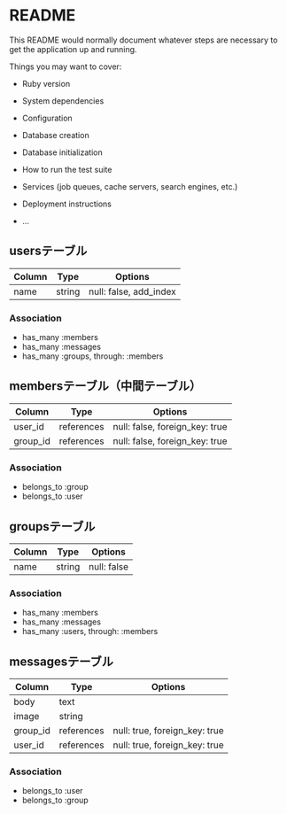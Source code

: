# README

This README would normally document whatever steps are necessary to get the
application up and running.

Things you may want to cover:

* Ruby version

* System dependencies

* Configuration

* Database creation

* Database initialization

* How to run the test suite

* Services (job queues, cache servers, search engines, etc.)

* Deployment instructions

* ...


## usersテーブル

|Column|Type|Options|
|------|----|-------|
|name|string|null: false, add_index|

### Association
- has_many :members
- has_many :messages
- has_many :groups, through: :members

## membersテーブル（中間テーブル）

|Column|Type|Options|
|------|----|-------|
|user_id|references|null: false, foreign_key: true|
|group_id|references|null: false, foreign_key: true|

### Association
- belongs_to :group
- belongs_to :user

## groupsテーブル

|Column|Type|Options|
|------|----|-------|
|name|string|null: false|

### Association
- has_many :members
- has_many :messages
- has_many :users, through: :members

## messagesテーブル

|Column|Type|Options|
|------|----|-------|
|body|text||
|image|string||
|group_id|references|null: true, foreign_key: true|
|user_id|references|null: true, foreign_key: true|

### Association
- belongs_to :user
- belongs_to :group




